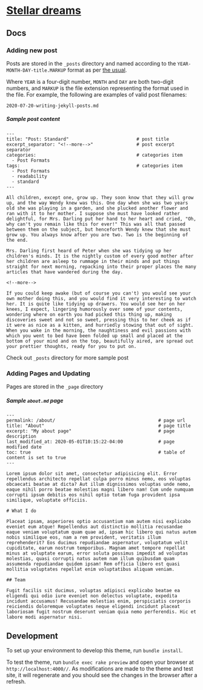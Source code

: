 # [Stellar dreams](https://stellardreams.github.io/)

## Docs

### Adding new post

Posts are stored in the `_posts` directory and named according to the `YEAR-MONTH-DAY-title.MARKUP` format as per [the usual](https://jekyllrb.com/docs/posts/).

Where `YEAR` is a four-digit number, `MONTH` and `DAY` are both two-digit numbers, and `MARKUP` is the file extension representing the format used in the file. For example, the following are examples of valid post filenames:

```
2020-07-20-writing-jekyll-posts.md
```

##### Sample post content
```
---
title: "Post: Standard"							# post title
excerpt_separator: "<!--more-->"				# post excerpt separator
categories:										# categories item
  - Post Formats
tags:											# categories item
  - Post Formats
  - readability
  - standard
---

All children, except one, grow up. They soon know that they will grow up, and the way Wendy knew was this. One day when she was two years old she was playing in a garden, and she plucked another flower and ran with it to her mother. I suppose she must have looked rather delightful, for Mrs. Darling put her hand to her heart and cried, "Oh, why can't you remain like this for ever!" This was all that passed between them on the subject, but henceforth Wendy knew that she must grow up. You always know after you are two. Two is the beginning of the end.

Mrs. Darling first heard of Peter when she was tidying up her children's minds. It is the nightly custom of every good mother after her children are asleep to rummage in their minds and put things straight for next morning, repacking into their proper places the many articles that have wandered during the day.

<!--more-->

If you could keep awake (but of course you can't) you would see your own mother doing this, and you would find it very interesting to watch her. It is quite like tidying up drawers. You would see her on her knees, I expect, lingering humorously over some of your contents, wondering where on earth you had picked this thing up, making discoveries sweet and not so sweet, pressing this to her cheek as if it were as nice as a kitten, and hurriedly stowing that out of sight. When you wake in the morning, the naughtiness and evil passions with which you went to bed have been folded up small and placed at the bottom of your mind and on the top, beautifully aired, are spread out your prettier thoughts, ready for you to put on.
```

Check out `_posts` directory for more  sample post

### Adding Pages and Updating

Pages are stored in the `_page` directory

#####  Sample `about.md` page

```
---
permalink: /about/										# page url
title: "About" 											# page title
excerpt: "My about page"								# page description
last_modified_at: 2020-05-01T10:15:22-04:00 			# page modified date
toc: true												# table of content is set to true
---

Lorem ipsum dolor sit amet, consectetur adipisicing elit. Error repellendus architecto repellat culpa porro minus nemo, eos voluptas obcaecati beatae at dicta? Aut illum dignissimos voluptas unde nemo, eaque nihil porro beatae molestias magni libero nam! Cum unde numquam corrupti ipsum debitis eos nihil optio totam fuga provident ipsa similique, voluptate officiis.

# What I do

Placeat ipsam, asperiores optio accusantium nam autem nisi explicabo eveniet eum atque! Repellendus aut distinctio mollitia recusandae eaque veniam voluptatum quam quae ad, ipsam hic libero qui natus autem nobis similique eos, nam a rem provident, veritatis illum reprehenderit? Eos ducimus repudiandae aspernatur, voluptatum velit cupiditate, earum nostrum temporibus. Magnam amet tempore repellat minus at voluptate earum, error soluta possimus impedit ad voluptas molestias, quasi corrupti natus autem nam illum quibusdam quam assumenda repudiandae quidem ipsam! Rem officia libero est quasi mollitia voluptates repellat enim voluptatibus aliquam veniam.

## Team

Fugit facilis sit ducimus, voluptas adipisci explicabo beatae ea eligendi qui odio iure eveniet non delectus voluptate, expedita incidunt accusamus! Recusandae molestias enim, perspiciatis corporis reiciendis doloremque voluptates neque eligendi incidunt placeat laboriosam fugit nostrum deserunt veniam quia nemo perferendis. Hic et labore modi aspernatur nisi.
```

## Development

To set up your environment to develop this theme, run `bundle install`.

To test the theme, run `bundle exec rake preview` and open your browser at `http://localhost:4000//`. As modifications are made to the theme and test site, it will regenerate and you should see the changes in the browser after a refresh.